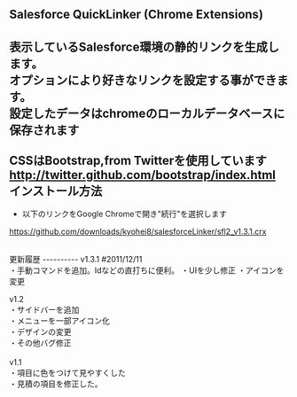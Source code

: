 ## Salesforce QuickLinker (Chrome Extensions) ##
表示しているSalesforce環境の静的リンクを生成します。<br />
オプションにより好きなリンクを設定する事ができます。<br />
設定したデータはchromeのローカルデータベースに保存されます<br />
<br />
CSSはBootstrap,from Twitterを使用しています<br />
http://twitter.github.com/bootstrap/index.html
<br />
インストール方法
-----------
* 以下のリンクをGoogle Chromeで開き"続行"を選択します

https://github.com/downloads/kyohei8/salesforceLinker/sfl2_v1.3.1.crx

<br />
更新履歴
----------
v1.3.1 #2011/12/11<br />
・手動コマンドを追加。Idなどの直打ちに便利。
・UIを少し修正
・アイコンを変更

v1.2<br />
・サイドバーを追加<br />
・メニューを一部アイコン化<br />
・デザインの変更<br />
・その他バグ修正<br />
<br />
v1.1<br />
・項目に色をつけて見やすくした<br />
・見積の項目を修正した。<br />


